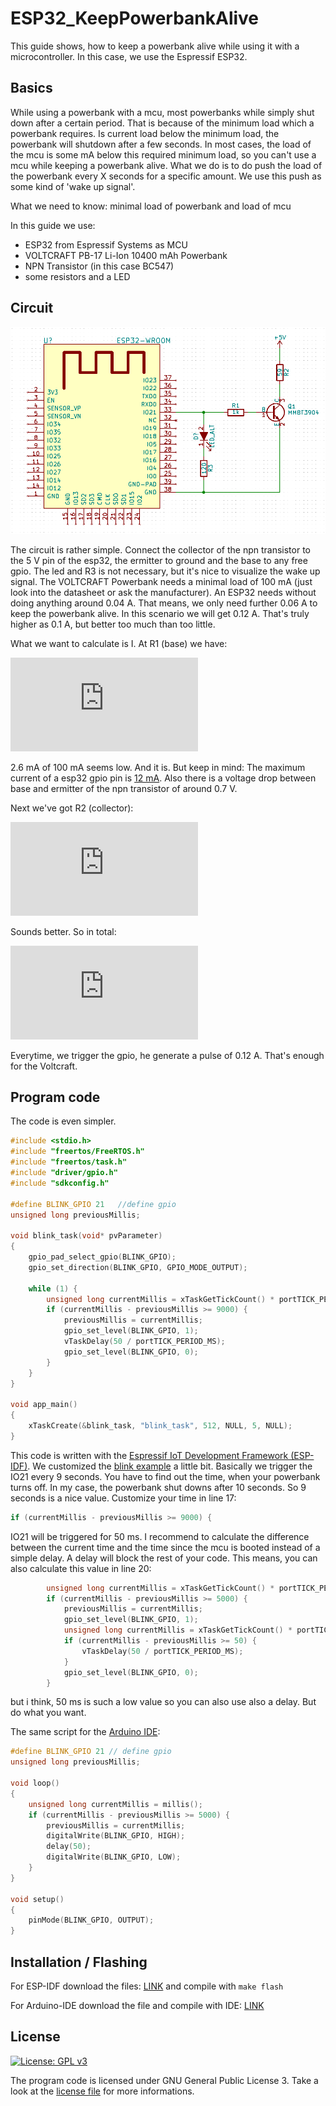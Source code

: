 # ESP32_KeepPowerbankAlive


This guide shows, how to keep a powerbank alive while using it with a microcontroller. In this case, we use the Espressif ESP32.

## Basics

While using a powerbank with a mcu, most powerbanks while simply shut down after a certain period. That is because of the minimum load which a powerbank requires.
Is current load below the minimum load, the powerbank will shutdown after a few seconds.
In most cases, the load of the mcu is some mA below this required minimum load, so you can't use a mcu while keeping a powerbank alive.
What we do is to do push the load of the powerbank every X seconds for a specific amount. We use this push as some kind of 'wake up signal'.

What we need to know: minimal load of powerbank and load of mcu

In this guide we use:
* ESP32 from Espressif Systems as MCU
* VOLTCRAFT PB-17 Li-Ion 10400 mAh Powerbank
* NPN Transistor (in this case BC547)
* some resistors and a LED

## Circuit
![Circuit](https://github.com/Staubgeborener/ESP32_KeepPowerbankAlive/blob/master/esp32-wroom_powerbank_circuit.png "Circuit")

The circuit is rather simple. Connect the collector of the npn transistor to the 5 V pin of the esp32, the ermitter to ground and the base to any free gpio. The led and R3 is not necessary, but it's nice to visualize the wake up signal.
The VOLTCRAFT Powerbank needs a minimal load of 100 mA (just look into the datasheet or ask the manufacturer). An ESP32 needs without doing anything around 0.04 A. That means, we only need further 0.06 A to keep the powerbank alive. 
In this scenario we will get 0.12 A. That's truly higher as 0.1 A, but better too much than too little.

What we want to calculate is I. At R1 (base) we have: 

![equation R1](http://latex.codecogs.com/gif.latex?I%20%3D%20%5Cfrac%7BU%7D%7BR%7D%20%3D%20%5Cfrac%7B%283%2C3%20V%20-%200%2C7%20V%29%7D%7B1000%20%5COmega%20%7D%20%3D%202.6%20mA)  

2.6 mA of 100 mA seems low. And it is. But keep in mind: The maximum current of a esp32 gpio pin is [12 mA](https://esp32.com/viewtopic.php?p=9557&sid=85a6f03df066f869d075708be51dbcb8#p9557). Also there is a voltage drop between base and ermitter of the npn transistor of around 0.7 V.

Next we've got R2 (collector):

![equation R2](http://latex.codecogs.com/gif.latex?I%20%3D%20%5Cfrac%7BU%7D%7BR%7D%20%3D%20%5Cfrac%7B5%20V%7D%7B59%20%5COmega%7D%20%3D%2084.75%20mA)

Sounds better. So in total:

![equation total](http://latex.codecogs.com/gif.latex?40%20mA%20&plus;%202.6%20mA%20&plus;%2084.75%20mA%20%3D%20127%20mA%20%3D%200.127%20A)

Everytime, we trigger the gpio, he generate a pulse of 0.12 A. That's enough for the Voltcraft.

## Program code

The code is even simpler.

```C
#include <stdio.h>
#include "freertos/FreeRTOS.h"
#include "freertos/task.h"
#include "driver/gpio.h"
#include "sdkconfig.h"

#define BLINK_GPIO 21   //define gpio
unsigned long previousMillis;

void blink_task(void* pvParameter)
{
    gpio_pad_select_gpio(BLINK_GPIO);
    gpio_set_direction(BLINK_GPIO, GPIO_MODE_OUTPUT);

    while (1) {
        unsigned long currentMillis = xTaskGetTickCount() * portTICK_PERIOD_MS;
        if (currentMillis - previousMillis >= 9000) {
            previousMillis = currentMillis;
            gpio_set_level(BLINK_GPIO, 1);
            vTaskDelay(50 / portTICK_PERIOD_MS);
            gpio_set_level(BLINK_GPIO, 0);
        }
    }
}

void app_main()
{
    xTaskCreate(&blink_task, "blink_task", 512, NULL, 5, NULL);
}
```

This code is written with the [Espressif IoT Development Framework (ESP-IDF)](https://github.com/espressif/esp-idf). We customized the [blink example](https://github.com/espressif/esp-idf/tree/master/examples/get-started/blink) a little bit. 
Basically we trigger the IO21 every 9 seconds. You have to find out the time, when your powerbank turns off. In my case, the powerbank shut downs after 10 seconds. So 9 seconds is a nice value. Customize your time in line 17:

```c
if (currentMillis - previousMillis >= 9000) {
```

IO21 will be triggered for 50 ms. I recommend to calculate the difference between the current time and the time since the mcu is booted instead of a simple delay. A delay will block the rest of your code. This means, you can also calculate this value in line 20:

```c
        unsigned long currentMillis = xTaskGetTickCount() * portTICK_PERIOD_MS;
        if (currentMillis - previousMillis >= 5000) {
            previousMillis = currentMillis;
            gpio_set_level(BLINK_GPIO, 1);
            unsigned long currentMillis = xTaskGetTickCount() * portTICK_PERIOD_MS;
            if (currentMillis - previousMillis >= 50) {
                vTaskDelay(50 / portTICK_PERIOD_MS);
            }
            gpio_set_level(BLINK_GPIO, 0);
        }
```
              
but i think, 50 ms is such a low value so you can also use also a delay. But do what you want.

The same script for the [Arduino IDE](https://github.com/arduino/Arduino):

```c
#define BLINK_GPIO 21 // define gpio
unsigned long previousMillis;

void loop()
{
    unsigned long currentMillis = millis();
    if (currentMillis - previousMillis >= 5000) {
        previousMillis = currentMillis;
        digitalWrite(BLINK_GPIO, HIGH); 
        delay(50);
        digitalWrite(BLINK_GPIO, LOW);
    }
}

void setup()
{
    pinMode(BLINK_GPIO, OUTPUT);
}
```

## Installation / Flashing
For ESP-IDF download the files: [LINK](https://github.com/Staubgeborener/ESP32_KeepPowerbankAlive/tree/master/esp-idf) and compile with ``make flash``

For Arduino-IDE download the file and compile with IDE: [LINK](https://github.com/Staubgeborener/ESP32_KeepPowerbankAlive/tree/master/arduino-ide)

## License
[![License: GPL v3](https://img.shields.io/badge/License-GPL%20v3-blue.svg)](https://www.gnu.org/licenses/gpl-3.0)

The program code is licensed under GNU General Public License 3. Take a look at the [license file](https://github.com/Staubgeborener/Scapy_RandomPaketSender/blob/master/LICENSE) for more informations.
